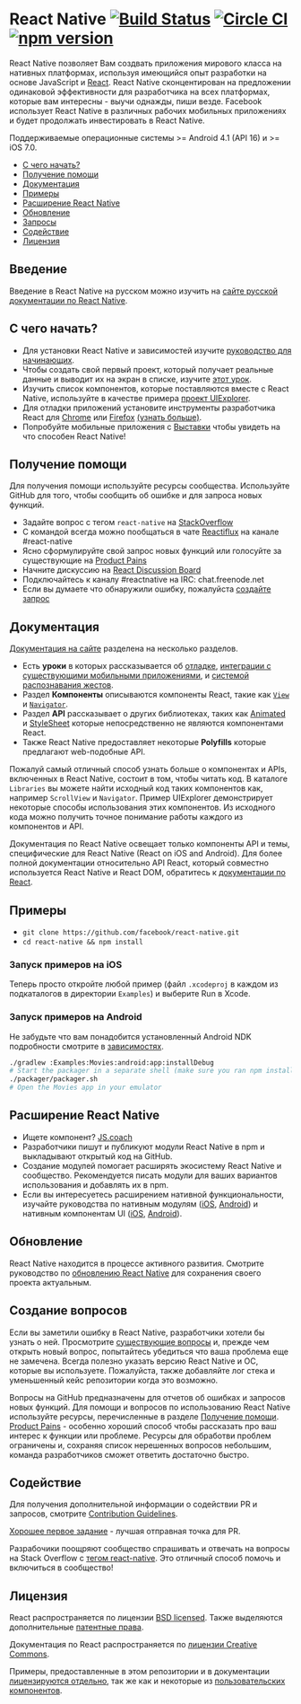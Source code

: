 # React Native [![Build Status](https://travis-ci.org/egeshi/react-native.svg?branch=master)](https://travis-ci.org/egeshi/react-native) [![Circle CI](https://circleci.com/gh/facebook/react-native.svg?style=svg)](https://circleci.com/gh/facebook/react-native) [![npm version](https://badge.fury.io/js/react-native.svg)](https://badge.fury.io/js/react-native)

React Native позволяет Вам создвать приложения мирового класса на нативных платформах, используя имеющийся опыт разработки на основе JavaScript и [React](https://facebook.github.io/react). React Native сконцентирован на предложении одинаковой эффективности для разработчика на всех платформах, которые вам интересны - выучи однажды, пиши везде. Facebook использует React Native в различных рабочих мобильных приложениях и будет продолжать инвестировать в React Native.

Поддерживаемые операционные системы >= Android 4.1 (API 16) и >= iOS 7.0.

- [С чего начать?](#getting-started)
- [Получение помощи](#getting-help)
- [Документация](#documentation)
- [Примеры](#examples)
- [Расширение React Native](#extending-react-native)
- [Обновление](#upgrading)
- [Запросы](#opening-issues)
- [Содействие](#contributing)
- [Лицензия](#license)

## Введение

Введение в React Native на русском можно изучить на [сайте русской документации по React Native](http://reactnativedocs.ru/).

## С чего начать?

- Для установки React Native и зависимостей изучите [руководство для начинающих](https://facebook.github.io/react-native/docs/getting-started.html).
- Чтобы создать свой первый проект, который получает реальные данные и выводит их на экран в списке, изучите [этот урок](https://facebook.github.io/react-native/docs/sample-application-movies.html).
- Изучить список компонентов, которые поставляются вместе с React Native, используйте в качестве примера [проект UIExplorer](#examples).
- Для отладки приложений установите инструменты разработчика React для [Chrome](https://chrome.google.com/webstore/detail/react-developer-tools/fmkadmapgofadopljbjfkapdkoienihi) или [Firefox](https://addons.mozilla.org/firefox/addon/react-devtools/) [(узнать больше)](https://facebook.github.io/react-native/docs/debugging.html).
- Попробуйте мобильные приложения с [Выставки](https://facebook.github.io/react-native/showcase.html) чтобы увидеть на что способен React Native!

## Получение помощи

Для получения помощи используйте ресурсы сообщества. Используйте GitHub для того, чтобы сообщить об ошибке и для запроса новых функций.

- Задайте вопрос с тегом `react-native` на [StackOverflow](https://stackoverflow.com/)
- С командой всегда можно пообщаться в чате [Reactiflux](https://discord.gg/0ZcbPKXt5bWJVmUY) на канале #react-native
- Ясно сформулируйте свой запрос новых функций или голосуйте за существующие на [Product Pains](https://productpains.com/product/react-native/)
- Начните дискуссию на [React Discussion Board](https://discuss.reactjs.org/)
- Подключайтесь к каналу  #reactnative на IRC: chat.freenode.net
- Если вы думаете что обнаружили ошибку, пожалуйста [создайте запрос](#opening-issues)

## Документация

[Документация на сайте](http://reactnativedocs.ru/) разделена на несколько разделов.
- Есть **уроки** в которых рассказывается об [отладке](http://reactnativedocs.ru/docs/debugging.html), [интеграции с существующими мобильными приложениями](http://reactnativedocs.ru/docs/integration-with-existing-apps.html), и [системой распознавания жестов](http://reactnativedocs.ru/docs/gesture-responder-system.html).
- Раздел **Компоненты** описываются компоненты React, такие как [`View`](http://reactnativedocs.ru/docs/view.html) и [`Navigator`](http://reactnativedocs.ru/docs/navigator.html).
- Раздел **API** рассказывает о других библиотеках, таких как [Animated](http://reactnativedocs.ru/docs/animated.html) и [StyleSheet](http://reactnativedocs.ru/docs/stylesheet.html) которые непосредственно не являются компонентами React.
- Также React Native предоставляет некоторые **Polyfills** которые предлагают web-подобные API.

Пожалуй самый отличный способ узнать больше о компонентах и APIs, включенных в React Native, состоит в том, чтобы читать код. В каталоге `Libraries` вы можете найти исходный код таких компонентов как, например `ScrollView` и `Navigator`. Пример UIExplorer демонстрирует некоторые способы использования этих компонентов. Из исходного кода можно получить точное понимание работы каждого из компонентов и API.

Документация по React Native освещает только компоненты API и темы, специфические для React Native (React on iOS and Android). Для более полной документации относительно API React, который совместно используется React Native и React DOM, обратитесь к [документации по React](https://facebook.github.io/react/).

## Примеры

- `git clone https://github.com/facebook/react-native.git`
- `cd react-native && npm install`

### Запуск примеров на iOS

Теперь просто откройте любой пример (файл `.xcodeproj` в каждом из подкаталогов в директории `Examples`) и выберите Run в Xcode.

### Запуск примеров на Android

Не забудьте что вам понадобится установленный Android NDK подробности смотрите в [зависимостях](https://github.com/egeshi/react-native/blob/master/ReactAndroid/README.md#prerequisites).

```bash
./gradlew :Examples:Movies:android:app:installDebug
# Start the packager in a separate shell (make sure you ran npm install):
./packager/packager.sh
# Open the Movies app in your emulator
```

## Расширение React Native

- Ищете компонент? [JS.coach](https://js.coach/react-native)
- Разработчики пишут и публикуют модули React Native в npm и выкладывают открытый код на GitHub.
- Создание модулей помогает расширять экосистему React Native и сообщество. Рекомендуется писать модули для ваших вариантов использования и добавлять их в npm.
- Если вы интересуетесь расширением нативной функциональности, изучайте руководства по нативным модулям ([iOS](http://reactnativedocs.ru/docs/native-modules-ios.html), [Android](http://reactnativedocs.ru/docs/native-modules-android.html)) и нативным компонентам UI ([iOS](http://reactnativedocs.ru/docs/native-components-ios.html), [Android](http://reactnativedocs.ru/docs/native-components-android.html)).

## Обновление

React Native находится в процессе активного развития. Смотрите руководство по [обновлению React Native](http://reactnativedocs.ru/docs/upgrading.html) для сохранения своего проекта актуальным.

## Создание вопросов

Если вы заметили ошибку в React Native, разработчики хотели бы узнать о ней. Просмотрите [существующие вопросы](https://github.com/facebook/react-native/issues) и, прежде чем открыть новый вопрос, попытайтесь убедиться что ваша проблема еще не замечена. Всегда полезно указать версию React Native и ОС, которые вы используете. Пожалуйста, также добавляйте лог стека и уменьшенный кейс репозитории когда это возможно.

Вопросы на GitHub предназначены для отчетов об ошибках и запросов новых функций. Для помощи и вопросов по использованию React Native используйте ресурсы, перечисленные в разделе [Получение помощи](#getting-help). [Product Pains](https://productpains.com/product/react-native/) - особенно  хороший способ чтобы рассказать про ваш интерес к функции или проблеме. Ресурсы для обработви проблем ограничены и, сохраняя список нерешенных вопросов небольшим, команда разработчиков сможет ответить достаточно быстро.

## Содействие

Для получения дополнительной информации о содействии PR и запросов, смотрите [Contribution Guidelines](https://github.com/facebook/react-native/blob/master/CONTRIBUTING.md).

[Хорошее первое задание](https://github.com/facebook/react-native/labels/Good%20First%20Task) - лучшая отправная точка для PR.

Разрабочики поощряют сообщество спрашивать и отвечать на вопросы на Stack Overflow с [тегом react-native](https://stackoverflow.com/questions/tagged/react-native).  Это отличный способ помочь и включиться в сообщество!

## Лицензия

React распространяется по лицензии [BSD licensed](./LICENSE). Также выделяются дополнительные [патентные права](./PATENTS).

Документация по React распространяется по [лицензии Creative Commons](./LICENSE-docs).

Примеры, предоставленные в этом репозитории и в документации [лицензируются отдельно](./LICENSE-examples), так же как и некоторые из [пользовательских компонентов](./LICENSE-CustomComponents).

